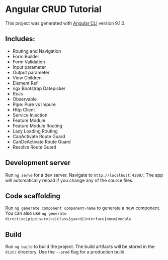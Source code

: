 # Angular CRUD Tutorial

This project was generated with [Angular CLI](https://github.com/angular/angular-cli) version 9.1.0.

## Includes:
- Routing and Navigation
- Form Builder
- Form Validation
- Input parameter
- Output parameter
- View Children
- Element Ref
- ngx Bootstrap Datepicker
- RxJs
- Observable
- Pipe: Pure vs Impure
- Http Client
- Service Injection
- Feature Module
- Feature Module Routing
- Lazy Loading Routing
- CanActivate Route Guard
- CanDeActivate Route Guard
- Resolve Route Guard

## Development server

Run `ng serve` for a dev server. Navigate to `http://localhost:4200/`. The app will automatically reload if you change any of the source files.

## Code scaffolding

Run `ng generate component component-name` to generate a new component. You can also use `ng generate directive|pipe|service|class|guard|interface|enum|module`.

## Build

Run `ng build` to build the project. The build artifacts will be stored in the `dist/` directory. Use the `--prod` flag for a production build.
